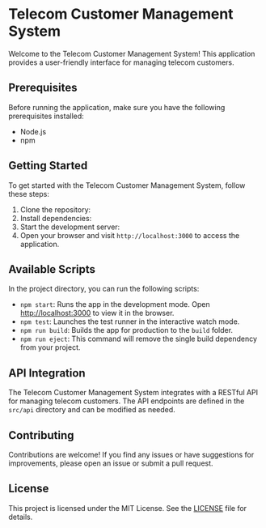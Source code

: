 # Telecom Customer Management System

Welcome to the Telecom Customer Management System! This application provides a user-friendly interface for managing telecom customers.

## Prerequisites

Before running the application, make sure you have the following prerequisites installed:

- Node.js 
- npm 

## Getting Started

To get started with the Telecom Customer Management System, follow these steps:

1. Clone the repository:
2. Install dependencies:
3. Start the development server:
4. Open your browser and visit `http://localhost:3000` to access the application.

## Available Scripts

In the project directory, you can run the following scripts:

- `npm start`: Runs the app in the development mode. Open [http://localhost:3000](http://localhost:3000) to view it in the browser.
- `npm test`: Launches the test runner in the interactive watch mode.
- `npm run build`: Builds the app for production to the `build` folder.
- `npm run eject`: This command will remove the single build dependency from your project.

## API Integration

The Telecom Customer Management System integrates with a RESTful API for managing telecom customers. The API endpoints are defined in the `src/api` directory and can be modified as needed.

## Contributing

Contributions are welcome! If you find any issues or have suggestions for improvements, please open an issue or submit a pull request.

## License

This project is licensed under the MIT License. See the [LICENSE](LICENSE) file for details.
